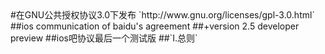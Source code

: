 <markdown>
#在GNU公共授权协议3.0下发布
`http://www.gnu.org/licenses/gpl-3.0.html`
##ios communication of baidu's agreement
##+version 2.5 developer preview
##ios吧协议最后一个测试版
##`I.总则`
